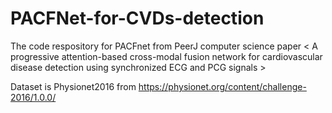 # PACFNet-for-CVDs-detection
The code respository for PACFnet from PeerJ computer science paper < A progressive attention-based cross-modal fusion network for cardiovascular disease detection using synchronized ECG and PCG signals >

Dataset is Physionet2016 from https://physionet.org/content/challenge-2016/1.0.0/
